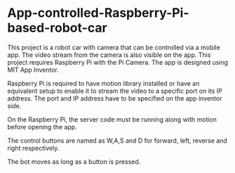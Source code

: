 # App-controlled-Raspberry-Pi-based-robot-car

This project is a robot car with camera that can be controlled via a mobile app. The video stream from the camera is also visible on the app. This project requires Raspberry Pi with the Pi Camera. The app is designed using MIT App Inventor. 

Raspberry Pi is required to have motion library installed or have an equivalent setup to enable it to stream the video to a specific port on its IP address. The port and IP address have to be specified on the app inventor side.

On the Raspberry Pi, the server code must be running along with motion before opening the app.

The control buttons are named as W,A,S and D for forward, left, reverse and right respectively.

The bot moves as long as a button is pressed.
